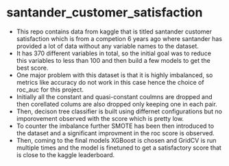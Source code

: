 # santander_customer_satisfaction
 
- This repo contains data from kaggle that is titled santander customer satisfaction which is from a competion 6 years ago where santander has provided a lot of data without any variable names to the dataset.
- It has 370 different variables in total, so the initial goal was to reduce this variables to less than 100 and then build a few models to get the best score.
- One major problem with this dataset is that it is highly imbalanced, so metrics like accuracy do not work in this case hence the choice of roc_auc for this project.
- Initially all the constant and quasi-constant coulmns are dropped and then corellated colums are also dropped only keeping one in each pair.
- Then, decison tree classifier is built using differnet configurations but no imporovement observed with the score which is pretty low.
- To counter the imbalance further SMOTE has been then introduced to the dataset and a significant improvment in the roc score is observed.
- Then, coming to the final models XGBoost is chosen and GridCV is run multiple times and the model is finetuned to get a satisfactory score that is close to the kaggle leaderboard.

